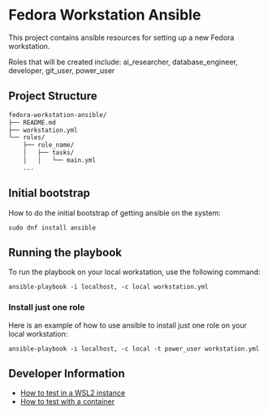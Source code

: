 # Fedora Workstation Ansible

This project contains ansible resources for setting up a new Fedora workstation.

Roles that will be created include: ai_researcher, database_engineer, developer, git_user, power_user

## Project Structure

```markdown
fedora-workstation-ansible/
├── README.md
├── workstation.yml
└── roles/
    ├── role_name/
    │   ├── tasks/
    │   │   └── main.yml
    ...
```

## Initial bootstrap

How to do the initial bootstrap of getting ansible on the system:

```shell
sudo dnf install ansible
```

## Running the playbook

To run the playbook on your local workstation, use the following command:

```shell
ansible-playbook -i localhost, -c local workstation.yml
```

### Install just one role

Here is an example of how to use ansible to install just one role on your local workstation:

```shell
ansible-playbook -i localhost, -c local -t power_user workstation.yml
```

## Developer Information

- [How to test in a WSL2 instance](wsl2-testing.md)
- [How to test with a container](container.md)
